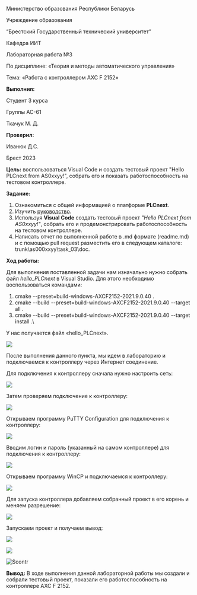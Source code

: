 ﻿Министерство образования Республики Беларусь

Учреждение образования

“Брестский Государственный технический университет”

Кафедра ИИТ








Лабораторная работа №3

По дисциплине: «Теория и методы автоматического управления»

Тема: «Работа с контроллером AXC F 2152»














**Выполнил:**

Студент 3 курса

Группы АС-61

Ткачук М. Д.

**Проверил:**

Иванюк Д.С.






Брест 2023

**Цель:** воспользоваться Visual Code и создать тестовый проект "Hello PLCnext from AS0xxyy!", собрать его и показать работоспособность на тестовом контроллере.

**Задание:**

1. Ознакомиться с общей информацией о платформе **PLCnext**.
1. Изучить [руководство](https://github.com/savushkin-r-d/PLCnext-howto/tree/master/HowTo%20build%20program%20Hello%20PLCnext).
1. Используя **Visual Code** создать тестовый проект *"Hello PLCnext from AS0xxyy!"*, собрать его и продемонстрировать работоспособность на тестовом контроллере.
1. Написать отчет по выполненной работе в .md формате (readme.md) и с помощью pull request разместить его в следующем каталоге: trunk\as000xxyy\task\_03\doc.

**Ход работы:**

Для выполнения поставленной задачи нам изначально нужно собрать файл *hello\_PLCnext* в Visual Studio. Для этого необходимо воспользоваться командами:

1) cmake --preset=build-windows-AXCF2152-2021.9.0.40 .
1) cmake --build --preset=build-windows-AXCF2152-2021.9.0.40 --target all .
1) cmake --build --preset=build-windows-AXCF2152-2021.9.0.40 --target install .\

У нас получается файл «hello\_PLCnext».

![](Aspose.Words.0e358cb3-9e4d-44f5-bffa-8cdb61d98377.001.png)

После выполнения данного пункта, мы идем в лабораторию и подключаемся к контроллеру через  Интернет соединение.



Для подключения к контроллеру сначала нужно настроить сеть:

![](Aspose.Words.0e358cb3-9e4d-44f5-bffa-8cdb61d98377.002.png)

Затем проверяем подключение к контроллеру:

![](Aspose.Words.0e358cb3-9e4d-44f5-bffa-8cdb61d98377.003.png)






Открываем программу PuTTY Configuration для подключения к контроллеру:

![](Aspose.Words.0e358cb3-9e4d-44f5-bffa-8cdb61d98377.004.png)

Вводим логин и пароль (указанный на самом контроллере) для подключения к контроллеру:

![](Aspose.Words.0e358cb3-9e4d-44f5-bffa-8cdb61d98377.005.png)



Открываем программу WinCP и подключаемся к контроллеру:

![](Aspose.Words.0e358cb3-9e4d-44f5-bffa-8cdb61d98377.006.png)

Для запуска контроллера добавляем собранный проект в его корень и меняем разрешение:

![](Aspose.Words.0e358cb3-9e4d-44f5-bffa-8cdb61d98377.007.png)

Запускаем проект и получаем вывод:

![](Aspose.Words.0e358cb3-9e4d-44f5-bffa-8cdb61d98377.008.png)

![](Aspose.Words.0e358cb3-9e4d-44f5-bffa-8cdb61d98377.009.png)

![](Aspose.Words.0e358cb3-9e4d-44f5-bffa-8cdb61d98377.010.jpeg "Scontr")

**Вывод:** В ходе выполнения данной лабораторной работы мы создали и собрали тестовый проект, показали его работоспособность на контроллере AXC F 2152.

